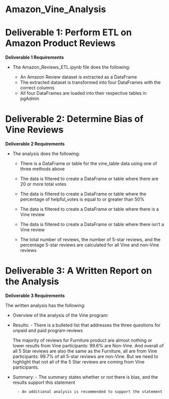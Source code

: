 # Amazon_Vine_Analysis

# Deliverable 1: Perform ETL on Amazon Product Reviews

**Deliverable 1 Requirements**

- The Amazon_Reviews_ETL.ipynb file does the following:

  - An Amazon Review dataset is extracted as a DataFrame
  - The extracted dataset is transformed into four DataFrames with the correct columns
  - All four DataFrames are loaded into their respective tables in pgAdmin

# Deliverable 2: Determine Bias of Vine Reviews

**Deliverable 2 Requirements**

- The analysis does the following:

  - There is a DataFrame or table for the vine_table data using one of three methods above
  
  - The data is filtered to create a DataFrame or table where there are 20 or more total votes

  - The data is filtered to create a DataFrame or table where the percentage of helpful_votes is equal to or greater than 50%
 
  - The data is filtered to create a DataFrame or table where there is a Vine review

  - The data is filtered to create a DataFrame or table where there isn’t a Vine review

  - The total number of reviews, the number of 5-star reviews, and the percentage 5-star reviews are calculated for all Vine and non-Vine reviews

# Deliverable 3: A Written Report on the Analysis

**Deliverable 3 Requirements**

The written analysis has the following:

- Overview of the analysis of the Vine program:

- Results:
        - There is a bulleted list that addresses the three questions for unpaid and paid program reviews
      
    The majority of reviews for Furniture product are almost nothing or lower results from Vine participants: 99.6% are Non-Vine.
    And overall of all 5 Star reviews are also the same as the Furniture, all are from Vine participants: 99.7% of all 5-star reviews are non-Vine.
    But we need to highlight that not all of the 5 Star reviews are coming from Vine participants.

        
- Summary:
        - The summary states whether or not there is bias, and the results support this statement
        
        - An additional analysis is recommended to support the statement
        
